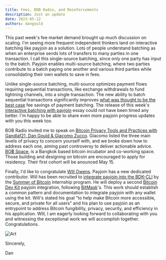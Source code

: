 ```yaml
---
title: Fees, BOB Radio, and Reinforcements
description: Just an update
date: 2023-05-12
authors: dangould
---
```


This past week's fee market demand brought up much discussion on
scaling. I'm seeing more frequent independent thinkers land on
interactive batching like payjoin as a solution. Lots of people
understand batching as when an enterprise sends lots of transfers to
many parties in one transaction. I call this single-source batching,
since only one party has input to the batch. Payjoin enables
multi-source batching, where two parties contribute to a batch paying
one another and various third parties while consolidating their own
wallets to save in fees.

<!-- truncate -->

Unlike single-source batching, multi-source optimizes payment flows
requiring sequential transactions, like exchange withdrawals to fund
lightning channels, into a single transaction. The new ability to batch
sequential transactions significantly improves [what was thought to be
the best case](https://bitcoinops.org/en/payment-batching/) fee savings
of payment batching. The release of this week's [interactive batching
with
payjoin](https://payjoin.substack.com/p/interactive-payment-batching-is-better)
essay could not have been timed any better. I'm happy to be able to
share even more payjoin progress updates with you this week too.

BOB Radio invited me to speak on [Bitcoin Privacy Tools and Practices
with Gandlaf21, Dan Gould & Giacomo
Zucco](https://youtu.be/1k3RaPA5cA0). Giacomo listed the three main
levels of privacy to concern yourself with, and we broke down how to
address each one, aiming past controversy to deliver actionable advice.
[BO฿ Space](https://www.bobspaces.net/), is a Bangkok based bitcoin
incubator and co-working space. Those building and designing on bitcoin
are encouraged to apply for residency. Their first cohort will be
anounced May 15.

Finally, I'd like to congratulate [Will
Owens](https://twitter.com/owenswill14). Payjoin has a new dedicated
contributor. Will has been recruited to [integrate payjoin into the
BDK-CLI](https://github.com/bitcoindevkit/bdk-cli/issues/149) by the
[Summer of Bitcoin](https://www.summerofbitcoin.org/) internship
program. He will deploy a second [Bitcoin Dev
Kit](https://github.com/bitcoindevkit/) payjoin integration, following
[BitMask](https://bitmask.app/)'s. This work should establish a common
pattern and documentation to integrate payjoin with any wallet using the
kit. Will's stated his goal "to help make Bitcoin more accessible,
secure, and private for all users" and his plan to use payjoin as an
entrypoint to address Bitcoin fungibility, privacy, security, and
efficiency in his application. Will, I am eagerly looking forward to
collaborating with you and witnessing the exceptional work we will
accomplish together. Congratulations.

<img alt="Art" src="/img/fees-bob-art.webp" />

Sincerely,

Dan
